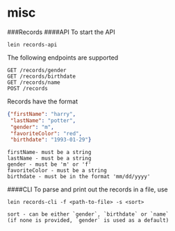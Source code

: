 # misc

###Records
####API
To start the API
```
lein records-api
``` 

The following endpoints are supported
```
GET /records/gender
GET /records/birthdate
GET /records/name
POST /records
```

Records have the format
```json
{"firstName": "harry",
 "lastName": "potter",
 "gender": "m",
 "favoriteColor": "red",
 "birthdate": "1993-01-29"}
```

```
firstName- must be a string
lastName - must be a string
gender - must be 'm' or 'f'
favoriteColor - must be a string
birthdate - must be in the format 'mm/dd/yyyy'
```

####CLI
To parse and print out the records in a file, use
```
lein records-cli -f <path-to-file> -s <sort> 

sort - can be either `gender`, `birthdate` or `name`
(if none is provided, `gender` is used as a default)
```